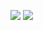 ![](https://raw.githubusercontent.com/redtorch/my-github-stats/master/generated/overview.svg#gh-dark-mode-only)
![](https://raw.githubusercontent.com/redtorch/my-github-stats/master/generated/overview.svg#gh-light-mode-only)
